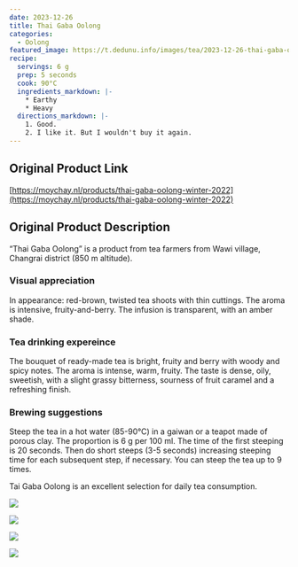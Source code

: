 ```yaml
---
date: 2023-12-26
title: Thai Gaba Oolong
categories:
  - Oolong
featured_image: https://t.dedunu.info/images/tea/2023-12-26-thai-gaba-oolong-1.PNG
recipe:
  servings: 6 g
  prep: 5 seconds
  cook: 90°C
  ingredients_markdown: |-
    * Earthy
    * Heavy
  directions_markdown: |-
    1. Good.
    2. I like it. But I wouldn't buy it again.
---
```


## Original Product Link

[https://moychay.nl/products/thai-gaba-oolong-winter-2022](https://moychay.nl/products/thai-gaba-oolong-winter-2022)

## Original Product Description

“Thai Gaba Oolong” is a product from tea farmers from Wawi village, Changrai district (850 m altitude).

### Visual appreciation

In appearance: red-brown, twisted tea shoots with thin cuttings. The aroma is intensive, fruity-and-berry. The infusion is transparent, with an amber shade.

### Tea drinking expereince

The bouquet of ready-made tea is bright, fruity and berry with woody and spicy notes. The aroma is intense, warm, fruity. The taste is dense, oily, sweetish, with a slight grassy bitterness, sourness of fruit caramel and a refreshing finish.

### Brewing suggestions

Steep the tea in a hot water (85-90°C) in a gaiwan or a teapot made of porous clay. The proportion is 6 g per 100 ml. The time of the first steeping is 20 seconds. Then do short steeps (3-5 seconds) increasing steeping time for each subsequent step, if necessary. You can steep the tea up to 9 times.

Tai Gaba Oolong is an excellent selection for daily tea consumption.

![](https://t.dedunu.info/images/tea/2023-12-26-thai-gaba-oolong-2.PNG)

![](https://t.dedunu.info/images/tea/2023-12-26-thai-gaba-oolong-3.PNG)

![](https://t.dedunu.info/images/tea/2023-12-26-thai-gaba-oolong-4.PNG)

![](https://t.dedunu.info/images/tea/2023-12-26-thai-gaba-oolong-5.PNG)
